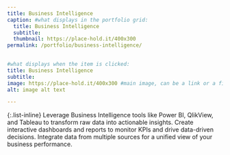 ```yaml
---
title: Business Intelligence
caption: #what displays in the portfolio grid:
  title: Business Intelligence
  subtitle: 
  thumbnail: https://place-hold.it/400x300
permalink: /portfolio/business-intelligence/

  
#what displays when the item is clicked:
title: Business Intelligence
subtitle: 
image: https://place-hold.it/400x300 #main image, can be a link or a file in assets/img/portfolio
alt: image alt text

---
```

{:.list-inline} 
Leverage Business Intelligence tools like Power BI, QlikView, and Tableau to transform raw data into actionable insights.
Create interactive dashboards and reports to monitor KPIs and drive data-driven decisions.
Integrate data from multiple sources for a unified view of your business performance.